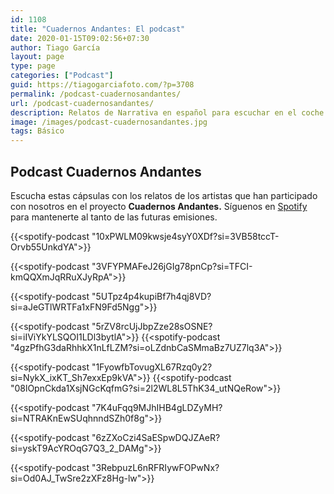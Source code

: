 ```yaml
---
id: 1108
title: "Cuadernos Andantes: El podcast"
date: 2020-01-15T09:02:56+07:30
author: Tiago García
layout: page
type: page
categories: ["Podcast"]
guid: https://tiagogarciafoto.com/?p=3708
permalink: /podcast-cuadernosandantes/
url: /podcast-cuadernosandantes/
description: Relatos de Narrativa en español para escuchar en el coche. Podcast oficial del proyecto Cuadernos Andantes.
image: /images/podcast-cuadernosandantes.jpg
tags: Básico
---
```
















## Podcast Cuadernos Andantes


Escucha estas cápsulas con los relatos de los artistas que han participado con nosotros en el proyecto **Cuadernos Andantes.** Síguenos en [Spotify](https://open.spotify.com/show/72CYU3zR1iuyqbx0nyNt82) para mantenerte al tanto de las futuras emisiones.


<!-- {{<spotify "10xPWLM09kwsje4syY0XDf?si=3VB58tccT-Orvb55UnkdYA">}} -->

{{<spotify-podcast "10xPWLM09kwsje4syY0XDf?si=3VB58tccT-Orvb55UnkdYA">}}


{{<spotify-podcast "3VFYPMAFeJ26jGIg78pnCp?si=TFCI-kmQQXmJqRRuXJyRpA">}}


{{<spotify-podcast "5UTpz4p4kupiBf7h4qj8VD?si=aJeGTlWRTFa1xFN9Fd5Ngg">}}


{{<spotify-podcast "5rZV8rcUjJbpZze28sOSNE?si=iIViYkYLSQOI1LDl3bytlA">}}
{{<spotify-podcast "4gzPfhG3daRhhkX1nLfLZM?si=oLZdnbCaSMmaBz7UZ7lq3A">}}

{{<spotify-podcast "1FyowfbTovugXL67Rzq0y2?si=NykX_ixKT_Sh7exxEp9kVA">}}
{{<spotify-podcast "08lOpnCkda1XsjNGcKqfmG?si=2l2WL8L5ThK34_utNQeRow">}}


{{<spotify-podcast "7K4uFqq9MJhIHB4gLDZyMH?si=NTRAKnEwSUqhnndSZh0f8g">}}

{{<spotify-podcast "6zZXoCzi4SaESpwDQJZAeR?si=yskT9AcYROqG7Q3_2_DAMg">}}




{{<spotify-podcast "3RebpuzL6nRFRIywFOPwNx?si=Od0AJ_TwSre2zXFz8Hg-lw">}}





















































